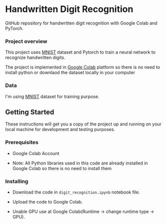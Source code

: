 # Handwritten Digit Recognition

GitHub repository for handwritten digit recognition with Google Colab and PyTorch.

### Project overview
This project uses [MNIST](http://yann.lecun.com/exdb/mnist/) dataset and Pytorch to train a neural network to recognize handwritten digits.

The project is implemented in [Google Colab](https://colab.research.google.com/)  platform so there is no need to install python or downlaod the dataset locally in your computer

### Data
I'm using [MNIST](http://yann.lecun.com/exdb/mnist/) dataset for training purpose.

## Getting Started

These instructions will get you a copy of the project up and running on your local machine for development and testing purposes.

### Prerequisites

- Google Colab Account

- Note: All Python libraries used in this code are already installed in Google Colab so there is no need to install them

### Installing

- Download the code in `digit_recognition.ipynb` notebook file.

- Upload the code to Google Colab.

- Unable GPU use at Google Colab(Runtime -> change runtime type -> GPU).



